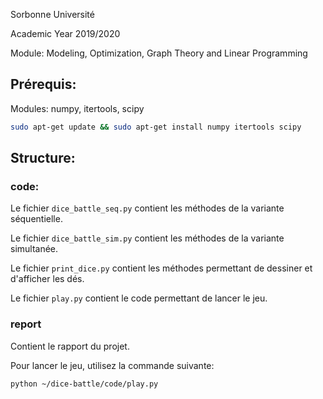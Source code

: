 Sorbonne Université


Academic Year 2019/2020


Module: Modeling, Optimization, Graph Theory and Linear Programming


## Prérequis:
Modules: numpy, itertools, scipy

```bash
sudo apt-get update && sudo apt-get install numpy itertools scipy
```

## Structure:
### code:
Le fichier `dice_battle_seq.py` contient les méthodes de la variante séquentielle.

Le fichier `dice_battle_sim.py` contient les méthodes de la variante simultanée.

Le fichier `print_dice.py` contient les méthodes permettant de dessiner et d'afficher les dés.

Le fichier `play.py` contient le code permettant de lancer le jeu.

### report
Contient le rapport du projet.


Pour lancer le jeu, utilisez la commande suivante: 

```bash
python ~/dice-battle/code/play.py
```

